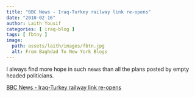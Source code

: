 ```yaml
---
title: "BBC News - Iraq-Turkey railway link re-opens"
date: "2010-02-16"
author: Laith Yousif
categories: [ iraq-blog ]
tags: [ fbtny ]
image:
  path: assets/laith/images/fbtn.jpg
  alt: From Baghdad To New York Blogs
---
```


I always find more hope in such news than all the plans posted by empty headed politicians.  
  

  
[BBC News - Iraq-Turkey railway link re-opens](https://news.bbc.co.uk/2/hi/middle_east/8518109.stm)
